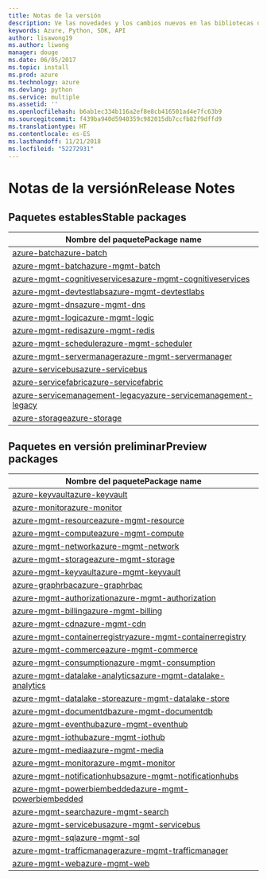 ```yaml
---
title: Notas de la versión
description: Ve las novedades y los cambios nuevos en las bibliotecas de administración de Azure para Python
keywords: Azure, Python, SDK, API
author: lisawong19
ms.author: liwong
manager: douge
ms.date: 06/05/2017
ms.topic: install
ms.prod: azure
ms.technology: azure
ms.devlang: python
ms.service: multiple
ms.assetid: ''
ms.openlocfilehash: b6ab1ec334b116a2ef8e8cb416501ad4e7fc63b9
ms.sourcegitcommit: f439ba940d5940359c982015db7ccfb82f9dffd9
ms.translationtype: HT
ms.contentlocale: es-ES
ms.lasthandoff: 11/21/2018
ms.locfileid: "52272931"
---
```

# <a name="release-notes"></a><span data-ttu-id="bcd70-104">Notas de la versión</span><span class="sxs-lookup"><span data-stu-id="bcd70-104">Release Notes</span></span>

## <a name="stable-packages"></a><span data-ttu-id="bcd70-105">Paquetes estables</span><span class="sxs-lookup"><span data-stu-id="bcd70-105">Stable packages</span></span>

| <span data-ttu-id="bcd70-106">Nombre del paquete</span><span class="sxs-lookup"><span data-stu-id="bcd70-106">Package name</span></span> |
|--------------|
|[<span data-ttu-id="bcd70-107">azure-batch</span><span class="sxs-lookup"><span data-stu-id="bcd70-107">azure-batch</span></span>](https://pypi.org/project/azure-batch/#history)  |   
|[<span data-ttu-id="bcd70-108">azure-mgmt-batch</span><span class="sxs-lookup"><span data-stu-id="bcd70-108">azure-mgmt-batch</span></span>](https://pypi.org/project/azure-mgmt-batch/#history)|
|[<span data-ttu-id="bcd70-109">azure-mgmt-cognitiveservices</span><span class="sxs-lookup"><span data-stu-id="bcd70-109">azure-mgmt-cognitiveservices</span></span>](https://pypi.org/project/azure-mgmt-cognitiveservices/#history)|    
|[<span data-ttu-id="bcd70-110">azure-mgmt-devtestlabs</span><span class="sxs-lookup"><span data-stu-id="bcd70-110">azure-mgmt-devtestlabs</span></span>](https://pypi.org/project/azure-mgmt-devtestlabs/#history)|    
|[<span data-ttu-id="bcd70-111">azure-mgmt-dns</span><span class="sxs-lookup"><span data-stu-id="bcd70-111">azure-mgmt-dns</span></span>](https://pypi.org/project/azure-mgmt-dns/#history) |
|[<span data-ttu-id="bcd70-112">azure-mgmt-logic</span><span class="sxs-lookup"><span data-stu-id="bcd70-112">azure-mgmt-logic</span></span>](https://pypi.org/project/azure-mgmt-logic/#history)|
|[<span data-ttu-id="bcd70-113">azure-mgmt-redis</span><span class="sxs-lookup"><span data-stu-id="bcd70-113">azure-mgmt-redis</span></span>](https://pypi.org/project/azure-mgmt-redis/#history)|
|[<span data-ttu-id="bcd70-114">azure-mgmt-scheduler</span><span class="sxs-lookup"><span data-stu-id="bcd70-114">azure-mgmt-scheduler</span></span>](https://pypi.org/project/azure-mgmt-scheduler/#history)|    
|[<span data-ttu-id="bcd70-115">azure-mgmt-servermanager</span><span class="sxs-lookup"><span data-stu-id="bcd70-115">azure-mgmt-servermanager</span></span>](https://pypi.org/project/azure-mgmt-servermanager/#history)|    
|[<span data-ttu-id="bcd70-116">azure-servicebus</span><span class="sxs-lookup"><span data-stu-id="bcd70-116">azure-servicebus</span></span>](https://pypi.org/project/azure-mgmt-servicebus/#history)|   
|[<span data-ttu-id="bcd70-117">azure-servicefabric</span><span class="sxs-lookup"><span data-stu-id="bcd70-117">azure-servicefabric</span></span>](https://pypi.org/project/azure-servicefabric/#history)|  
|[<span data-ttu-id="bcd70-118">azure-servicemanagement-legacy</span><span class="sxs-lookup"><span data-stu-id="bcd70-118">azure-servicemanagement-legacy</span></span>](https://pypi.org/project/azure-servicemanagement-legacy/#history)|    
|[<span data-ttu-id="bcd70-119">azure-storage</span><span class="sxs-lookup"><span data-stu-id="bcd70-119">azure-storage</span></span>](https://pypi.org/project/azure-storage/#history)|  

## <a name="preview-packages"></a><span data-ttu-id="bcd70-120">Paquetes en versión preliminar</span><span class="sxs-lookup"><span data-stu-id="bcd70-120">Preview packages</span></span>

|                                           <span data-ttu-id="bcd70-121">Nombre del paquete</span><span class="sxs-lookup"><span data-stu-id="bcd70-121">Package name</span></span>                                           |
|--------------------------------------------------------------------------------------------------|
|                [<span data-ttu-id="bcd70-122">azure-keyvault</span><span class="sxs-lookup"><span data-stu-id="bcd70-122">azure-keyvault</span></span>](https://pypi.org/project/azure-keyvault/#history)                |
|                 [<span data-ttu-id="bcd70-123">azure-monitor</span><span class="sxs-lookup"><span data-stu-id="bcd70-123">azure-monitor</span></span>](https://pypi.org/project/azure-monitor/#history)                 |
|           [<span data-ttu-id="bcd70-124">azure-mgmt-resource</span><span class="sxs-lookup"><span data-stu-id="bcd70-124">azure-mgmt-resource</span></span>](https://pypi.org/project/azure-mgmt-resource/#history)           |
|            [<span data-ttu-id="bcd70-125">azure-mgmt-compute</span><span class="sxs-lookup"><span data-stu-id="bcd70-125">azure-mgmt-compute</span></span>](https://pypi.org/project/azure-mgmt-compute/#history)            |
|            [<span data-ttu-id="bcd70-126">azure-mgmt-network</span><span class="sxs-lookup"><span data-stu-id="bcd70-126">azure-mgmt-network</span></span>](https://pypi.org/project/azure-mgmt-network/#history)            |
|            [<span data-ttu-id="bcd70-127">azure-mgmt-storage</span><span class="sxs-lookup"><span data-stu-id="bcd70-127">azure-mgmt-storage</span></span>](https://pypi.org/project/azure-mgmt-storage/#history)            |
|           [<span data-ttu-id="bcd70-128">azure-mgmt-keyvault</span><span class="sxs-lookup"><span data-stu-id="bcd70-128">azure-mgmt-keyvault</span></span>](https://pypi.org/project/azure-mgmt-keyvault/#history)           |
|               [<span data-ttu-id="bcd70-129">azure-graphrbac</span><span class="sxs-lookup"><span data-stu-id="bcd70-129">azure-graphrbac</span></span>](https://pypi.org/project/azure-graphrbac/#history)               |
|      [<span data-ttu-id="bcd70-130">azure-mgmt-authorization</span><span class="sxs-lookup"><span data-stu-id="bcd70-130">azure-mgmt-authorization</span></span>](https://pypi.org/project/azure-mgmt-authorization/#history)      |
|            [<span data-ttu-id="bcd70-131">azure-mgmt-billing</span><span class="sxs-lookup"><span data-stu-id="bcd70-131">azure-mgmt-billing</span></span>](https://pypi.org/project/azure-mgmt-billing/#history)            |
|                [<span data-ttu-id="bcd70-132">azure-mgmt-cdn</span><span class="sxs-lookup"><span data-stu-id="bcd70-132">azure-mgmt-cdn</span></span>](https://pypi.org/project/azure-mgmt-cdn/#history)                |
|  [<span data-ttu-id="bcd70-133">azure-mgmt-containerregistry</span><span class="sxs-lookup"><span data-stu-id="bcd70-133">azure-mgmt-containerregistry</span></span>](https://pypi.org/project/azure-mgmt-containerregistry/#history)  |
|           [<span data-ttu-id="bcd70-134">azure-mgmt-commerce</span><span class="sxs-lookup"><span data-stu-id="bcd70-134">azure-mgmt-commerce</span></span>](https://pypi.org/project/azure-mgmt-commerce/#history)           |
|        [<span data-ttu-id="bcd70-135">azure-mgmt-consumption</span><span class="sxs-lookup"><span data-stu-id="bcd70-135">azure-mgmt-consumption</span></span>](https://pypi.org/project/azure-mgmt-consumption/#history)        |
| [<span data-ttu-id="bcd70-136">azure-mgmt-datalake-analytics</span><span class="sxs-lookup"><span data-stu-id="bcd70-136">azure-mgmt-datalake-analytics</span></span>](https://pypi.org/project/azure-mgmt-datalake-analytics/#history) |
|     [<span data-ttu-id="bcd70-137">azure-mgmt-datalake-store</span><span class="sxs-lookup"><span data-stu-id="bcd70-137">azure-mgmt-datalake-store</span></span>](https://pypi.org/project/azure-mgmt-datalake-store/#history)     |
|         [<span data-ttu-id="bcd70-138">azure-mgmt-documentdb</span><span class="sxs-lookup"><span data-stu-id="bcd70-138">azure-mgmt-documentdb</span></span>](https://pypi.org/project/azure-mgmt-documentdb/#history)         |
|           [<span data-ttu-id="bcd70-139">azure-mgmt-eventhub</span><span class="sxs-lookup"><span data-stu-id="bcd70-139">azure-mgmt-eventhub</span></span>](https://pypi.org/project/azure-mgmt-eventhub/#history)           |
|             [<span data-ttu-id="bcd70-140">azure-mgmt-iothub</span><span class="sxs-lookup"><span data-stu-id="bcd70-140">azure-mgmt-iothub</span></span>](https://pypi.org/project/azure-mgmt-iothub/#history)             |
|              [<span data-ttu-id="bcd70-141">azure-mgmt-media</span><span class="sxs-lookup"><span data-stu-id="bcd70-141">azure-mgmt-media</span></span>](https://pypi.org/project/azure-mgmt-media/#history)              |
|            [<span data-ttu-id="bcd70-142">azure-mgmt-monitor</span><span class="sxs-lookup"><span data-stu-id="bcd70-142">azure-mgmt-monitor</span></span>](https://pypi.org/project/azure-mgmt-monitor/#history)            |
|   [<span data-ttu-id="bcd70-143">azure-mgmt-notificationhubs</span><span class="sxs-lookup"><span data-stu-id="bcd70-143">azure-mgmt-notificationhubs</span></span>](https://pypi.org/project/azure-mgmt-notificationhubs/#history)   |
|    [<span data-ttu-id="bcd70-144">azure-mgmt-powerbiembedded</span><span class="sxs-lookup"><span data-stu-id="bcd70-144">azure-mgmt-powerbiembedded</span></span>](https://pypi.org/project/azure-mgmt-powerbiembedded/#history)    |
|             [<span data-ttu-id="bcd70-145">azure-mgmt-search</span><span class="sxs-lookup"><span data-stu-id="bcd70-145">azure-mgmt-search</span></span>](https://pypi.org/project/azure-mgmt-search/#history)             |
|         [<span data-ttu-id="bcd70-146">azure-mgmt-servicebus</span><span class="sxs-lookup"><span data-stu-id="bcd70-146">azure-mgmt-servicebus</span></span>](https://pypi.org/project/azure-mgmt-servicebus/#history)         |
|                [<span data-ttu-id="bcd70-147">azure-mgmt-sql</span><span class="sxs-lookup"><span data-stu-id="bcd70-147">azure-mgmt-sql</span></span>](https://pypi.org/project/azure-mgmt-sql/#history)                |
|     [<span data-ttu-id="bcd70-148">azure-mgmt-trafficmanager</span><span class="sxs-lookup"><span data-stu-id="bcd70-148">azure-mgmt-trafficmanager</span></span>](https://pypi.org/project/azure-mgmt-trafficmanager/#history)     |
|                [<span data-ttu-id="bcd70-149">azure-mgmt-web</span><span class="sxs-lookup"><span data-stu-id="bcd70-149">azure-mgmt-web</span></span>](https://pypi.org/project/azure-mgmt-web/#history)                |

